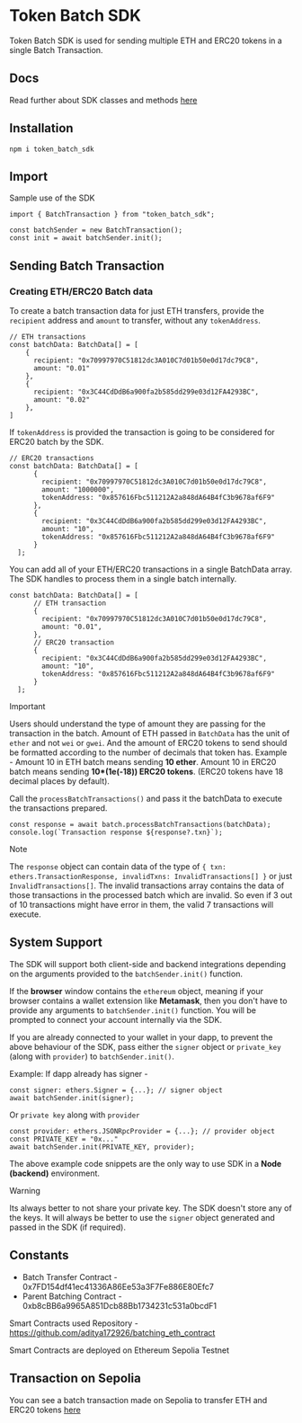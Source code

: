 # Token Batch SDK

Token Batch SDK is used for sending multiple ETH and ERC20 tokens in a single Batch Transaction.

## Docs
Read further about SDK classes and methods [here](https://token-batch-sdk.vercel.app/)

## Installation
```
npm i token_batch_sdk
```

## Import
Sample use of the SDK

```
import { BatchTransaction } from "token_batch_sdk";

const batchSender = new BatchTransaction();
const init = await batchSender.init();
```

## Sending Batch Transaction

### Creating ETH/ERC20 Batch data
To create a batch transaction data for just ETH transfers, provide the `recipient` address and `amount` to transfer, without any `tokenAddress`.

```
// ETH transactions
const batchData: BatchData[] = [
    {
      recipient: "0x70997970C51812dc3A010C7d01b50e0d17dc79C8",
      amount: "0.01"
    },
    {
      recipient: "0x3C44CdDdB6a900fa2b585dd299e03d12FA4293BC",
      amount: "0.02"
    },
]
```

If `tokenAddress` is provided the transaction is going to be considered for ERC20 batch by the SDK.

```
// ERC20 transactions
const batchData: BatchData[] = [
      {
        recipient: "0x70997970C51812dc3A010C7d01b50e0d17dc79C8",
        amount: "1000000",
        tokenAddress: "0x857616Fbc511212A2a848dA64B4fC3b9678af6F9"
      },
      {
        recipient: "0x3C44CdDdB6a900fa2b585dd299e03d12FA4293BC",
        amount: "10",
        tokenAddress: "0x857616Fbc511212A2a848dA64B4fC3b9678af6F9"
      }
  ];
```

You can add all of your ETH/ERC20 transactions in a single BatchData array. The SDK handles to process them in a single batch internally.
```
const batchData: BatchData[] = [
      // ETH transaction
      {
        recipient: "0x70997970C51812dc3A010C7d01b50e0d17dc79C8",
        amount: "0.01",
      },
      // ERC20 transaction
      {
        recipient: "0x3C44CdDdB6a900fa2b585dd299e03d12FA4293BC",
        amount: "10",
        tokenAddress: "0x857616Fbc511212A2a848dA64B4fC3b9678af6F9"
      }
  ];
```

> [!IMPORTANT]
Users should understand the type of amount they are passing for the transaction in the batch.
Amount of ETH passed in `BatchData` has the unit of `ether` and not `wei` or `gwei`.
And the amount of ERC20 tokens to send should be formatted according to the number of decimals that token has.
Example - Amount 10 in ETH batch means sending **10 ether**.
Amount 10 in ERC20 batch means sending **10\*(1e(-18)) ERC20 tokens**. (ERC20 tokens have 18 decimal places by default).


Call the `processBatchTransactions()` and pass it the batchData to execute the transactions prepared.
```
const response = await batch.processBatchTransactions(batchData);
console.log(`Transaction response ${response?.txn}`);
```
> [!NOTE]
 The `response` object can contain data of the type of `{ txn: ethers.TransactionResponse, invalidTxns: InvalidTransactions[] }` or just `InvalidTransactions[]`. The invalid transactions array contains the data of those transactions in the processed batch which are invalid.
So even if 3 out of 10 transactions might have error in them, the valid 7 transactions will execute.

## System Support

The SDK will support both client-side and backend integrations depending on the arguments provided to the `batchSender.init()` function.

If the **browser** window contains the `ethereum` object, meaning if your browser contains a wallet extension like **Metamask**, then you don't have to provide any arguments to `batchSender.init()` function.
You will be prompted to connect your account internally via the SDK.

If you are already connected to your wallet in your dapp, to prevent the above behaviour of the SDK, pass either the `signer` object or `private_key` (along with `provider`) to `batchSender.init()`.

Example: If dapp already has signer - 
```
const signer: ethers.Signer = {...}; // signer object
await batchSender.init(signer);
```

Or `private key` along with `provider`
```
const provider: ethers.JSONRpcProvider = {...}; // provider object
const PRIVATE_KEY = "0x..."
await batchSender.init(PRIVATE_KEY, provider);
```

The above example code snippets are the only way to use SDK in a **Node (backend)** environment.

> [!WARNING]
Its always better to not share your private key. The SDK doesn't store any of the keys. It will always be better to use the `signer` object generated and passed in the SDK (if required).

## Constants
- Batch Transfer Contract - 0x7FD154df41ec41336A86Ee53a3F7Fe886E80Efc7
- Parent Batching Contract - 0xb8cBB6a9965A851Dcb88Bb1734231c531a0bcdF1

Smart Contracts used Repository - https://github.com/aditya172926/batching_eth_contract

Smart Contracts are deployed on Ethereum Sepolia Testnet

## Transaction on Sepolia

You can see a batch transaction made on Sepolia to transfer ETH and ERC20 tokens [here](https://sepolia.etherscan.io/tx/0x3261f5b18bfb3c7e47b6614b793e8d39fc0d027586ef7139623659e6188c50f9)